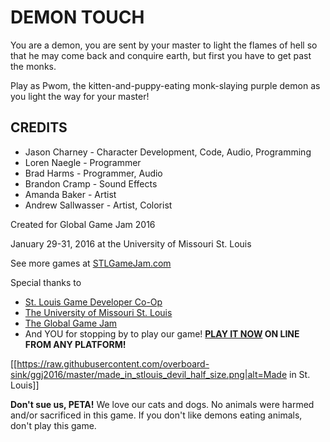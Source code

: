 # DEMON TOUCH

You are a demon, you are sent by your master to light the flames of hell so that he may come back and conquire earth, but first you have to get past the monks.

Play as Pwom, the kitten-and-puppy-eating monk-slaying purple demon as you light the way for your master!

## CREDITS

* Jason Charney - Character Development, Code, Audio, Programming
* Loren Naegle - Programmer
* Brad Harms - Programmer, Audio
* Brandon Cramp - Sound Effects
* Amanda Baker - Artist
* Andrew Sallwasser - Artist, Colorist

Created for Global Game Jam 2016

January 29-31, 2016 at the University of Missouri St. Louis

See more games at [STLGameJam.com](http://www.stlgamejam.com/)

Special thanks to

* [St. Louis Game Developer Co-Op](http://stlgamedev.com/)
* [The University of Missouri St. Louis](http://www.umsl.edu/)
* [The Global Game Jam](http://globalgamejam.org/)
* And YOU for stopping by to play our game! **[PLAY IT NOW](https://overboard-sink.github.io/ggj2016/) ON LINE FROM ANY PLATFORM!**

[[https://raw.githubusercontent.com/overboard-sink/ggj2016/master/made_in_stlouis_devil_half_size.png|alt=Made in St. Louis]]

**Don't sue us, PETA!** We love our cats and dogs. No animals were harmed and/or sacrificed in this game. If you don't like demons eating animals, don't play this game.